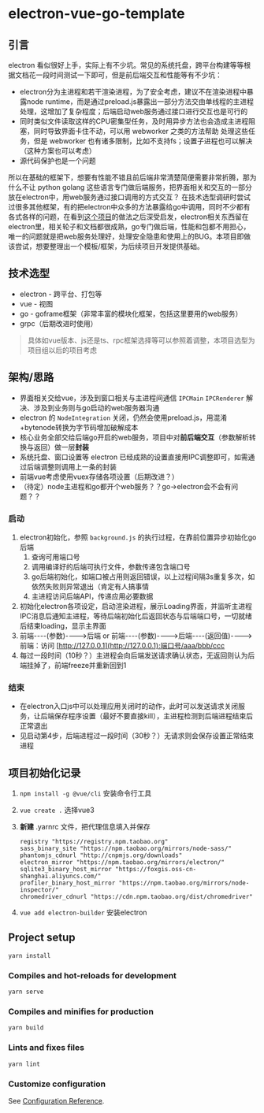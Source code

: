 # electron-vue-go-template

## 引言

electron 看似很好上手，实际上有不少坑。常见的系统托盘，跨平台构建等等根据文档花一段时间测试一下即可，但是前后端交互和性能等有不少坑：

* electron分为主进程和若干渲染进程，为了安全考虑，建议不在渲染进程中暴露node runtime，而是通过preload.js暴露出一部分方法交由单线程的主进程处理，这增加了复杂程度；后端启动web服务通过接口进行交互也是可行的
* 同时类似文件读取这样的CPU密集型任务，及时用异步方法也会造成主进程阻塞，同时导致界面卡住不动，可以用 webworker 之类的方法帮助 处理这些任务，但是 webworker 也有诸多限制，比如不支持fs；设置子进程也可以解决（这种方案也可以考虑）
* 源代码保护也是一个问题

所以在基础的框架下，想要有性能不错且前后端非常清楚简便需要非常折腾，那为什么不让 python golang 这些语言专门做后端服务，把界面相关和交互的一部分放在electron中，用web服务通过接口调用的方式交互？ 在技术选型调研时尝试过很多其他框架，有的把electron中众多的方法暴露给go中调用，同时不少都有各式各样的问题，在看到[这个项目](https://github.com/fyears/electron-python-example)的做法之后深受启发，electron相关东西留在electron里，相关轮子和文档都很成熟，go专门做后端，性能和包都不用担心，唯一的问题就是把web服务处理好，处理安全隐患和使用上的BUG。本项目即做该尝试，想要整理出一个模板/框架，为后续项目开发提供基础。

## 技术选型

* electron - 跨平台、打包等
* vue - 视图
* go - goframe框架（非常丰富的模块化框架，包括这里要用的web服务）
* grpc（后期改进时使用）

> 具体如vue版本、js还是ts、rpc框架选择等可以参照着调整，本项目选型为项目组以后的项目考虑

## 架构/思路

* 界面相关交给vue，涉及到窗口相关与主进程间通信 `IPCMain` `IPCRenderer` 解决、涉及到业务则与go启动的web服务器沟通
* electron 的 `NodeIntegration` 关闭，仍然会使用preload.js，用混淆+bytenode转换为字节码增加破解成本
* 核心业务全部交给后端go开启的web服务，项目中对**前后端交互**（参数解析转换与返回）做一层**封装**
* 系统托盘、窗口设置等 electron 已经成熟的设置直接用IPC调整即可，如需通过后端调整则调用上一条的封装
* 前端vue考虑使用vuex存储各项设置（后期改进？）
* （待定）node主进程和go都开个web服务？？go->electron会不会有问题？？

### 启动

1. electron初始化，参照 `background.js` 的执行过程，在靠前位置异步初始化go后端
   1. 查询可用端口号
   2. 调用编译好的后端可执行文件，参数传递包含端口号
   3. go后端初始化，如端口被占用则返回错误，以上过程间隔3s重复多次，如依然失败则异常退出（肯定有人搞事情
   4. 主进程访问后端API，传递应用必要数据
2. 初始化electron各项设定，启动渲染进程，展示Loading界面，并监听主进程IPC消息后通知主进程，等待后端初始化后返回状态与后端端口号，一切就绪后结束loading，显示主界面
3. 前端----(参数)---->后端 or 前端----(参数)---->后端----(返回值)---->前端：访问 [http://127.0.0.1](http://127.0.0.1):端口号/aaa/bbb/ccc
4. 每过一段时间（10秒？）主进程会向后端发送请求确认状态，无返回则认为后端挂掉了，前端freeze并重新回到1

### 结束

* 在electron入口js中可以处理应用关闭时的动作，此时可以发送请求关闭服务，让后端保存程序设置（最好不要直接kill），主进程检测到后端进程结束后正常退出
* 见启动第4步，后端进程过一段时间（30秒？）无请求则会保存设置正常结束进程

## **项目初始化记录**

1. `npm install -g @vue/cli` 安装命令行工具

2. `vue create .`  选择vue3

3. **新建** .yarnrc 文件，把代理信息填入并保存

   ```
   registry "https://registry.npm.taobao.org"
   sass_binary_site "https://npm.taobao.org/mirrors/node-sass/"
   phantomjs_cdnurl "http://cnpmjs.org/downloads"
   electron_mirror "https://npm.taobao.org/mirrors/electron/"
   sqlite3_binary_host_mirror "https://foxgis.oss-cn-shanghai.aliyuncs.com/"
   profiler_binary_host_mirror "https://npm.taobao.org/mirrors/node-inspector/"
   chromedriver_cdnurl "https://cdn.npm.taobao.org/dist/chromedriver"
   ```

4. `vue add electron-builder` 安装electron







## Project setup

```
yarn install
```

### Compiles and hot-reloads for development

```
yarn serve
```

### Compiles and minifies for production

```
yarn build
```

### Lints and fixes files

```
yarn lint
```

### Customize configuration

See [Configuration Reference](https://cli.vuejs.org/config/).
